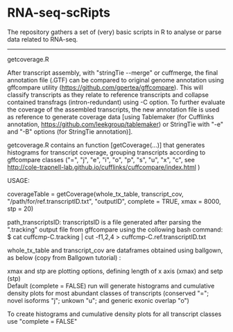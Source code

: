 # RNA-seq-scRipts
The repository gathers a set of (very) basic scripts in R to analyse or parse data related to RNA-seq. 

--------------
getcoverage.R

After transcript assembly, with "stringTie --merge" or cuffmerge, the final annotation file (.GTF) can be compared to original genome annotation using gffcompare utility (https://github.com/gpertea/gffcompare). This will classify transcripts as they relate to reference transcripts and collapse contained transfrags (intron-redundant) using -C option. To further evaluate the coverage of the assembled transcripts, the new annotation file is used as reference to generate coverage data [using Tablemaker (for Cufflinks annotation, https://github.com/leekgroup/tablemaker) or StringTie with "-e" and "-B" options (for StringTie annotation)]. 

getcoverage.R contains an function [getCoverage(...)] that generates histograms for transcript coverage, grouping transcripts according to gffcompare classes ("=", "j", "e", "i", "o", "p", "s", "u", "x", "c", see http://cole-trapnell-lab.github.io/cufflinks/cuffcompare/index.html )

USAGE:

coverageTable = getCoverage(whole_tx_table, transcript_cov,
                 "/path/for/ref.transcriptID.txt", "outputID", complete = TRUE, xmax = 8000, stp = 20)
                 
path_transcriptsID: transcriptsID is a file generated after parsing the ".tracking" output file from gffcompare using the collowing bash command:
$ cat cuffcmp-C.tracking | cut -f1,2,4 > cuffcmp-C.ref.transcriptID.txt

whole_tx_table and transcript_cov are dataframes obtained using ballgown, as below (copy from Ballgown tutorial) :

xmax and stp are plotting options, defining length of x axis (xmax) and setp (stp)           
Default (complete = FALSE) run will generate histograms and cumulative density plots for most abundant classes of transcripts (conserved "="; novel isoforms "j"; unkown "u"; and generic exonic overlap "o")

To create histograms and cumulative density plots for all  transcript classes use "complete = FALSE"
